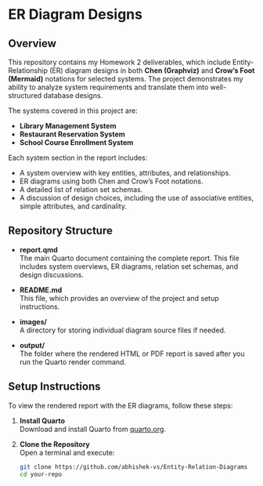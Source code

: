 # ER Diagram Designs

## Overview

This repository contains my Homework 2 deliverables, which include Entity-Relationship (ER) diagram designs in both **Chen (Graphviz)** and **Crow’s Foot (Mermaid)** notations for selected systems. The project demonstrates my ability to analyze system requirements and translate them into well-structured database designs.

The systems covered in this project are:

- **Library Management System**
- **Restaurant Reservation System**
- **School Course Enrollment System**

Each system section in the report includes:
- A system overview with key entities, attributes, and relationships.
- ER diagrams using both Chen and Crow’s Foot notations.
- A detailed list of relation set schemas.
- A discussion of design choices, including the use of associative entities, simple attributes, and cardinality.

## Repository Structure

- **report.qmd**  
  The main Quarto document containing the complete report. This file includes system overviews, ER diagrams, relation set schemas, and design discussions.

- **README.md**  
  This file, which provides an overview of the project and setup instructions.

- **images/**  
  A directory for storing individual diagram source files if needed.

- **output/**  
  The folder where the rendered HTML or PDF report is saved after you run the Quarto render command.

## Setup Instructions

To view the rendered report with the ER diagrams, follow these steps:

1. **Install Quarto**  
   Download and install Quarto from [quarto.org](https://quarto.org).

2. **Clone the Repository**  
   Open a terminal and execute:
   ```bash
   git clone https://github.com/abhishek-vs/Entity-Relation-Diagrams
   cd your-repo

